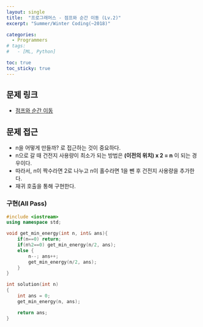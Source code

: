 ```yaml
---
layout: single
title:  "프로그래머스 - 점프와 순간 이동 (Lv.2)"
excerpt: "Summer/Winter Coding(~2018)"

categories:
  - Programmers
# tags:
#   - [ML, Python]

toc: true
toc_sticky: true
---
```


## 문제 링크
- [점프와 순간 이동](https://school.programmers.co.kr/learn/courses/30/lessons/12980)

## 문제 접근
- n을 어떻게 만들까? 로 접근하는 것이 중요하다.
- n으로 갈 때 건전지 사용량이 최소가 되는 방법은 **(이전의 위치) x 2 = n**  이 되는 경우이다.
- 따라서, n이 짝수라면 2로 나누고 n이 홀수라면 1을 뺀 후 건전지 사용량을 추가한다.
- 재귀 호출을 통해 구현한다.

### 구현(All Pass)
```c++
#include <iostream>
using namespace std;

void get_min_energy(int n, int& ans){
    if(n==0) return;
    if(n%2==0) get_min_energy(n/2, ans);
    else {
        n--; ans++;
        get_min_energy(n/2, ans);
    }
}

int solution(int n)
{
    int ans = 0;
    get_min_energy(n, ans);

    return ans;
}

```
